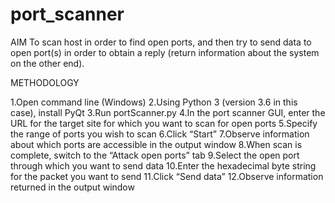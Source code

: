 # port_scanner

AIM
To scan host in order to find open ports, and then try to send data to open port(s) in order to obtain a reply (return information about the system on the other end).

METHODOLOGY

1.Open command line (Windows)
2.Using Python 3 (version 3.6 in this case), install PyQt
3.Run portScanner.py
4.In the port scanner GUI, enter the URL for the target site for which you want to scan for open ports
5.Specify the range of ports you wish to scan
6.Click “Start”
7.Observe information about which ports are accessible in the output window
8.When scan is complete, switch to the “Attack open ports” tab
9.Select the open port through which you want to send data
10.Enter the hexadecimal byte string for the packet you want to send
11.Click “Send data”
12.Observe information returned in the output window
